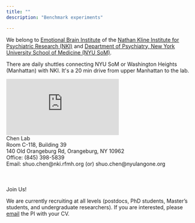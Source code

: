 ```yaml
---
title: ""
description: "Benchmark experiments"

---
```


We belong to [<u>Emotional Brain Institute</u>](https://www.nki.rfmh.org/research/emotional-brain-institute-ebi/)
of the [<u>Nathan Kline Institute for Psychiatric Research (NKI)</u>](https://www.nki.rfmh.org/)
and [<u>Department of Psychiatry, New York University School of Medicine (NYU SoM)</u>](https://med.nyu.edu/departments-institutes/psychiatry/education).

There are daily shuttles connecting NYU SoM or Washington Heights (Manhattan) with NKI. 
It's a 20 min drive from upper Manhattan to the lab.

<div class="grid-cols-50-50 max-w-full lg:grid-flow-col-dense py-4">
    <div>
        <iframe src="https://www.google.com/maps/embed?pb=!1m18!1m12!1m3!1d3009.060978500776!2d-73.97647538714409!3d41.045795571225725!2m3!1f0!2f0!3f0!3m2!1i1024!2i768!4f13.1!3m3!1m2!1s0x89c2e916572cb623%3A0xb126023fcba0a322!2sNathan%20Kline%20Institute!5e0!3m2!1sen!2sus!4v1731382227312!5m2!1sen!2sus" class="w-full h-2xl" style="border:0;" allowfullscreen="" loading="lazy" referrerpolicy="no-referrer-when-downgrade"></iframe>
    </div>
    <div class="self-center">
        <a class="text-primary-500">Chen Lab</a><br>
        Room C-118, Building 39 <br/>
        140 Old Orangeburg Rd, Orangeburg, NY 10962 <br/>
        Office: (845) 398-5839 <br/>
        Email: shuo.chen@nki.rfmh.org (or) shuo.chen@nyulangone.org <br/>
    </div>
</div>


<br/>
<br/>
<br/>
<span class="text-primary-500 text-2xl"> Join Us! </span>

We are currently recruiting at all levels (postdocs, PhD students, Master’s students, and undergraduate researchers). 
If you are interested, please [email](mailto:shuo.chen@nki.rfmh.org;shuo.chen@nyulangone.org) the PI with your CV.
